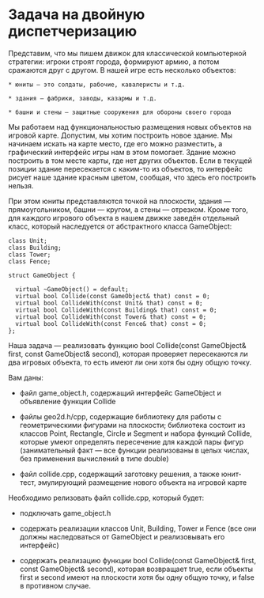 # Задача на двойную диспетчеризацию
Представим, что мы пишем движок для классической компьютерной стратегии: игроки строят города, формируют армию, а потом сражаются друг с другом. В нашей игре есть несколько объектов:

    * юниты — это солдаты, рабочие, кавалеристы и т.д.

    * здания — фабрики, заводы, казармы и т.д.

    * башни и стены — защитные сооружения для обороны своего города

Мы работаем над функциональностью размещения новых объектов на игровой карте. Допустим, мы хотим построить новое здание. Мы начинаем искать на карте место, где его можно разместить, а графический интерфейс игры нам в этом помогает. Здание можно построить в том месте карты, где нет других объектов. Если в текущей позиции здание пересекается с каким-то из объектов, то интерфейс рисует наше здание красным цветом, сообщая, что здесь его построить нельзя.

При этом юниты представляются точкой на плоскости, здания — прямоугольником, башни — кругом, а стены — отрезком. Кроме того, для каждого игрового объекта в нашем движке заведён отдельный класс, который наследуется от абстрактного класса GameObject:
 
```
class Unit;
class Building;
class Tower;
class Fence;

struct GameObject {

  virtual ~GameObject() = default;
  virtual bool Collide(const GameObject& that) const = 0;
  virtual bool CollideWith(const Unit& that) const = 0;
  virtual bool CollideWith(const Building& that) const = 0;
  virtual bool CollideWith(const Tower& that) const = 0;
  virtual bool CollideWith(const Fence& that) const = 0;
};
```
Наша задача — реализовать функцию bool Collide(const GameObject& first, const GameObject& second), которая проверяет пересекаются ли два игровых объекта, то есть имеют ли они хотя бы одну общую точку.

Вам даны:

   * файл game_object.h, содержащий интерфейс GameObject и объявление функции Collide

   * файлы geo2d.h/cpp, содержащие библиотеку для работы с геометрическими фигурами на плоскости; библиотека состоит из классов Point, Rectangle, Circle и Segment и набора функций Collide, которые умеют определять пересечение для каждой пары фигур (занимательный факт — все функции реализованы в целых числах, без применения вычислений в типе double)

   * файл collide.cpp, содержащий заготовку решения, а также юнит-тест, эмулирующий размещение нового объекта на игровой карте

Необходимо релизовать файл collide.cpp, который будет:

   * подключать game_object.h

   * содержать реализации классов Unit, Building, Tower и Fence (все они должны наследоваться от GameObject и реализовывать его интерфейс)

   * содержать реализацию функции bool Collide(const GameObject& first, const GameObject& second), которая возвращает true, если объекты first и second имеют на плоскости хотя бы одну общую точку, и false в противном случае.
